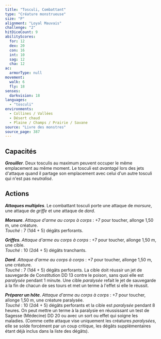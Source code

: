 ```yaml
---
title: "Tosculi, Combattant"
type: "Créature monstrueuse"
size: "P"
alignment: "Loyal Mauvais"
challenge: "2"
hitDiceCount: 9
abilityScores:
  for: 12
  dex: 20
  con: 16
  int: 10
  sag: 12
  cha: 12
ac: 
  armorType: null
movement: 
  walk: 6
  fly: 18
senses: 
  darkvision: 18
languages: 
  - "tosculi"
environments:
  - Collines / Vallées
  - Désert chaud
  - Plaine / Champs / Prairie / Savane
source: "Livre des monstres"
source_page: 387
---
```

## Capacités
_**Grouiller**_. Deux tosculis au maximum peuvent occuper le même emplacement au même moment. Le tosculi est _avantagé_ lors des jets d'attaque quand il partage son emplacement avec celui d'un autre tosculi qui n'est pas _neutralisé_.

## Actions
_**Attaques multiples**_. Le combattant tosculi porte une attaque de _morsure_, une attaque de _griffe_ et une attaque de _dard_.

_**Morsure**_. _Attaque d'arme au corps à corps_ : +7 pour toucher, allonge 1,50 m, une créature.  
_Touché_ : 7 (1d4 + 5) dégâts perforants.

_**Griffes**_. _Attaque d'arme au corps à corps_ : +7 pour toucher, allonge 1,50 m, une cible.  
_Touché_ : 10 (2d4 + 5) dégâts tranchants.

_**Dard**_. _Attaque d'arme au corps à corps_ : +7 pour toucher, allonge 1,50 m, une créature.  
_Touché_ : 7 (1d4 + 5) dégâts perforants. La cible doit réussir un jet de sauvegarde de Constitution DD 13 contre le poison, sans quoi elle est _paralysée_ pendant 1 minute. Une cible _paralysée_ refait le jet de sauvegarde à la fin de chacun de ses tours et met un terme à l'effet si elle le réussit.

_**Préparer un hôte**_. _Attaque d'arme au corps à corps_ : +7 pour toucher, allonge 1,50 m, une créature paralysée.  
_Touché_ : 10 (2d4 + 5) dégâts perforants et la cible est _paralysée_ pendant 8 heures. On peut mettre un terme à la paralysie en réussissant un test de Sagesse (Médecine) DD 20 ou avec un sort ou effet qui soigne les maladies. (Comme cette attaque vise uniquement les créatures _paralysées_, elle se solde forcément par un coup critique, les dégâts supplémentaires étant déjà inclus dans la liste des dégâts).
